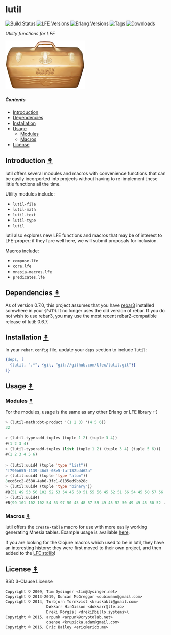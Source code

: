 # lutil

[![Build Status][travis badge]][travis]
[![LFE Versions][lfe badge]][lfe]
[![Erlang Versions][erlang badge]][versions]
[![Tags][github tags badge]][github tags]
[![Downloads][hex downloads]][hex package]

*Utility functions for LFE*

[![Project Logo][logo]][logo-large]


##### Contents

* [Introduction](#introduction-)
* [Dependencies](#dependencies-)
* [Installation](#installation-)
* [Usage](#usage-)
  * [Modules](#modules-)
  * [Macros](#macros-)
* [License](#license-)


## Introduction [&#x219F;](#contents)

lutil offers several modules and macros with convenience functions that can
be easily incorported into projects without having to re-implement these
little functions all the time.

Utility modules include:
 * `lutil-file`
 * `lutil-math`
 * `lutil-text`
 * `lutil-type`
 * `lutil`

lutil also explores new LFE functions and macros that may be of interest to
LFE-proper; if they fare well here, we will submit proposals for inclusion.

Macros include:
 * `compose.lfe`
 * `core.lfe`
 * `mnesia-macros.lfe`
 * `predicates.lfe`


## Dependencies [&#x219F;](#contents)

As of version 0.7.0, this project assumes that you have
[rebar3](https://github.com/rebar/rebar3) installed somwhere in your `$PATH`.
It no longer uses the old version of rebar. If you do not wish to use rebar3,
you may use the most recent rebar2-compatible release of lutil: 0.6.7.


## Installation [&#x219F;](#contents)

In your `rebar.config` file, update your `deps` section to include
`lutil`:

```erlang
{deps, [
  {lutil, ".*", {git, "git://github.com/lfex/lutil.git"}}
]}
```


## Usage [&#x219F;](#contents)


### Modules [&#x219F;](#contents)

For the modules, usage is the same as any other Erlang or LFE library :-)

```cl
> (lutil-math:dot-product '(1 2 3) '(4 5 6))
32

> (lutil-type:add-tuples (tuple 1 2) (tuple 3 4))
#(1 2 3 4)
> (lutil-type:add-tuples (list (tuple 1 2) (tuple 3 4) (tuple 5 6)))
#(1 2 3 4 5 6)

> (lutil:uuid4 (tuple 'type "list"))
"f790b655-f139-46d5-08e5-faf132bdd62a"
> (lutil:uuid4 (tuple 'type "atom"))
8ecd6cc2-8580-4ab6-3fc1-8135ed9bb28c
> (lutil:uuid4 (tuple 'type "binary"))
#B(51 49 53 56 102 52 53 54 45 50 51 55 56 45 52 51 56 54 45 50 57 56 ...)
> (lutil:uuid4)
#B(99 101 102 102 54 53 97 50 45 48 57 55 49 45 52 50 49 49 45 50 52 ...)
```


### Macros [&#x219F;](#contents)

lutil offers the `create-table` macro for use with more easily working
generating Mnesia tables. Example usage is available [here](https://github.com/oubiwann/mnesia-tutorial/blob/master/src/structure.lfe).

If you are looking for the Clojure macros which used to be in lutil, they have
an interesting history: they were first moved to their own project, and then
added to the [LFE stdlib][clj docs]!


## License [&#x219F;](#contents)

BSD 3-Clause License

```
Copyright © 2009, Tim Dysinger <tim@dysinger.net>
Copyright © 2013-2019, Duncan McGreggor <oubiwann@gmail.com>
Copyright © 2014, Torbjorn Tornkvist <kruskakli@gmail.com>
                  Døkkarr Hirðisson <dokkarr@lfe.io>
                  Dreki Þórgísl <dreki@billo.systems>\
Copyright © 2015, arpunk <arpunk@cryptolab.net>
                  osense <krupicka.adam@gmail.com>
Copyright © 2016, Eric Bailey <eric@ericb.me>
```

<!-- Named page links below: /-->

[logo]: priv/images/lutil-x250.png
[logo-large]: priv/images/lutil-x700.png
[org]: https://github.com/lfex
[github]: https://github.com/lfex/lutil
[gitlab]: https://gitlab.com/lfex/lutil
[travis]: https://travis-ci.org/lfex/lutil
[travis badge]: https://img.shields.io/travis/lfex/lutil.svg
[lfe]: https://github.com/rvirding/lfe
[lfe badge]: https://img.shields.io/badge/lfe-1.3.0-blue.svg
[erlang badge]: https://img.shields.io/badge/erlang-17.5%20to%2022.0-blue.svg
[versions]: https://github.com/lfex/lutil/blob/master/.travis.yml
[github tags]: https://github.com/lfex/lutil/tags
[github tags badge]: https://img.shields.io/github/tag/lfex/lutil.svg
[github downloads]: https://img.shields.io/github/downloads/lfex/lutil/total.svg
[hex badge]: https://img.shields.io/hexpm/v/lutil.svg?maxAge=2592000
[hex package]: https://hex.pm/packages/lutil
[hex downloads]: https://img.shields.io/hexpm/dt/lutil.svg
[clj docs]: https://github.com/rvirding/lfe/blob/develop/doc/lfe_clj.txt
